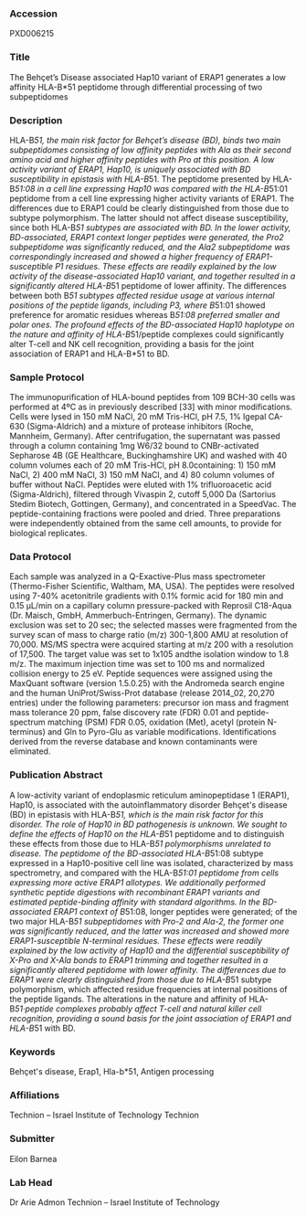 ### Accession
PXD006215

### Title
The Behçet’s Disease associated Hap10 variant of ERAP1 generates a low affinity HLA-B*51 peptidome through differential processing of two subpeptidomes

### Description
HLA-B*51, the main risk factor for Behçet’s disease (BD), binds two main subpeptidomes consisting of low affinity peptides with Ala as their second amino acid and higher affinity peptides with Pro at this position. A low activity variant of ERAP1, Hap10, is uniquely associated with BD susceptibility in epistasis with HLA-B*51. The peptidome presented by HLA-B*51:08 in a cell line expressing Hap10 was compared with the HLA-B*51:01 peptidome from a cell line expressing higher activity variants of ERAP1. The differences due to ERAP1 could be clearly distinguished from those due to subtype polymorphism. The latter should not affect disease susceptibility, since both HLA-B*51 subtypes are associated with BD. In the lower activity, BD-associated, ERAP1 context longer peptides were generated, the Pro2 subpeptidome was significantly reduced, and the Ala2 subpeptidome was correspondingly increased and showed a higher frequency of ERAP1-susceptible P1 residues. These effects are readily explained by the low activity of the disease-associated Hap10 variant, and together resulted in a significantly altered HLA-B*51 peptidome of lower affinity. The differences between both B*51 subtypes affected residue usage at various internal positions of the peptide ligands, including P3, where B*51:01 showed preference for aromatic residues whereas B*51:08 preferred smaller and polar ones. The profound effects of the BD-associated Hap10 haplotype on the nature and affinity of HLA-B*51/peptide complexes could significantly alter T-cell and NK cell recognition, providing a basis for the joint association of ERAP1 and HLA-B*51 to BD.

### Sample Protocol
The immunopurification of HLA-bound peptides from 109 BCH-30 cells was performed at  4ºC as in previously described [33] with minor modifications. Cells were lysed in 150 mM NaCl, 20 mM Tris-HCl, pH 7.5, 1% Igepal CA-630 (Sigma-Aldrich) and a mixture of protease inhibitors (Roche, Mannheim, Germany). After centrifugation, the supernatant was passed through a column containing 1mg W6/32 bound to CNBr-activated Sepharose 4B (GE Healthcare, Buckinghamshire UK) and washed with 40 column volumes each of 20 mM Tris-HCl,  pH 8.0containing: 1) 150 mM NaCl, 2) 400 mM NaCl, 3) 150 mM NaCl, and 4) 80 column volumes of buffer  without NaCl. Peptides were eluted with 1% trifluoroacetic acid (Sigma-Aldrich), filtered through Vivaspin 2, cutoff 5,000 Da (Sartorius Stedim Biotech, Gottingen, Germany), and concentrated in a SpeedVac. The peptide-containing fractions were pooled and dried. Three  preparations were independently obtained from the same cell amounts, to provide for  biological replicates.

### Data Protocol
Each sample was analyzed in a Q-Exactive-Plus mass spectrometer (Thermo-Fisher  Scientific, Waltham, MA, USA). The peptides were resolved using 7-40% acetonitrile  gradients with 0.1% formic acid for 180 min and 0.15 µL/min on a capillary column pressure-packed with Reprosil C18-Aqua (Dr. Maisch, GmbH, Ammerbuch-Entringen, Germany). The  dynamic exclusion was set to 20 sec; the selected masses were fragmented from the survey scan of mass to charge ratio (m/z) 300-1,800 AMU at resolution of 70,000. MS/MS  spectra were acquired starting at m/z 200 with a resolution of 17,500. The target value  was set to 1x105 andthe isolation window to 1.8 m/z. The maximum injection time was set to 100 ms and normalized collision energy to 25 eV. Peptide sequences were assigned using  the MaxQuant software (version 1.5.0.25) with the Andromeda search engine and  the human UniProt/Swiss-Prot database (release 2014_02, 20,270 entries) under the  following parameters: precursor ion mass and fragment mass tolerance 20 ppm, false  discovery rate (FDR) 0.01 and peptide-spectrum matching (PSM) FDR 0.05, oxidation (Met),  acetyl (protein N-terminus) and Gln to Pyro-Glu as variable modifications. Identifications derived from the reverse database and known contaminants were eliminated.

### Publication Abstract
A low-activity variant of endoplasmic reticulum aminopeptidase 1 (ERAP1), Hap10, is associated with the autoinflammatory disorder Beh&#xe7;et's disease (BD) in epistasis with HLA-B*51, which is the main risk factor for this disorder. The role of Hap10 in BD pathogenesis is unknown. We sought to define the effects of Hap10 on the HLA-B*51 peptidome and to distinguish these effects from those due to HLA-B*51 polymorphisms unrelated to disease. The peptidome of the BD-associated HLA-B*51:08 subtype expressed in a Hap10-positive cell line was isolated, characterized by mass spectrometry, and compared with the HLA-B*51:01 peptidome from cells expressing more active ERAP1 allotypes. We additionally performed synthetic peptide digestions with recombinant ERAP1 variants and estimated peptide-binding affinity with standard algorithms. In the BD-associated ERAP1 context of B*51:08, longer peptides were generated; of the two major HLA-B*51 subpeptidomes with Pro-2 and Ala-2, the former one was significantly reduced, and the latter was increased and showed more ERAP1-susceptible N-terminal residues. These effects were readily explained by the low activity of Hap10 and the differential susceptibility of <i>X</i>-Pro and <i>X</i>-Ala bonds to ERAP1 trimming and together resulted in a significantly altered peptidome with lower affinity. The differences due to ERAP1 were clearly distinguished from those due to HLA-B*51 subtype polymorphism, which affected residue frequencies at internal positions of the peptide ligands. The alterations in the nature and affinity of HLA-B*51&#xb7;peptide complexes probably affect T-cell and natural killer cell recognition, providing a sound basis for the joint association of ERAP1 and HLA-B*51 with BD.

### Keywords
Behçet's disease, Erap1, Hla-b*51, Antigen processing

### Affiliations
Technion – Israel Institute of Technology
Technion

### Submitter
Eilon Barnea

### Lab Head
Dr Arie Admon
Technion – Israel Institute of Technology


